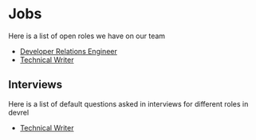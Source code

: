 # Jobs

Here is a list of open roles we have on our team

- [Developer Relations Engineer](engineer.md)
- [Technical Writer](technical-writer.md)

## Interviews

Here is a list of default questions asked in interviews for different roles in devrel

- [Technical Writer](interviews/technical-writer.md)